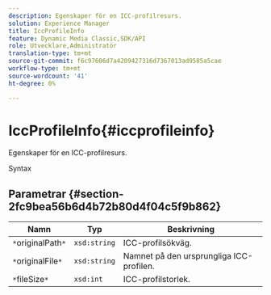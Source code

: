 ```yaml
---
description: Egenskaper för en ICC-profilresurs.
solution: Experience Manager
title: IccProfileInfo
feature: Dynamic Media Classic,SDK/API
role: Utvecklare,Administratör
translation-type: tm+mt
source-git-commit: f6c97606d7a4209427316d7367013ad9585a5cae
workflow-type: tm+mt
source-wordcount: '41'
ht-degree: 0%

---
```



# IccProfileInfo{#iccprofileinfo}

Egenskaper för en ICC-profilresurs.

Syntax

## Parametrar {#section-2fc9bea56b6d4b72b80d4f04c5f9b862}

| Namn | Typ | Beskrivning |
|---|---|---|
| `*`originalPath`*` | `xsd:string` | ICC-profilsökväg. |
| `*`originalFile`*` | `xsd:string` | Namnet på den ursprungliga ICC-profilen. |
| `*`fileSize`*` | `xsd:int` | ICC-profilstorlek. |

